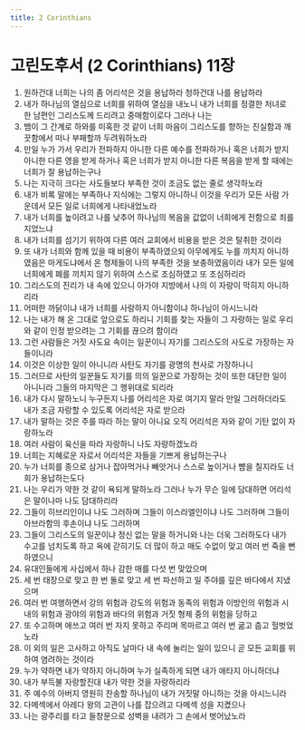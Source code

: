 ```yaml
---
title: 2 Corinthians
---
```


# 고린도후서 (2 Corinthians) 11장
1. 원하건대 너희는 나의 좀 어리석은 것을 용납하라 청하건대 나를 용납하라
1. 내가 하나님의 열심으로 너희를 위하여 열심을 내노니 내가 너희를 정결한 처녀로 한 남편인 그리스도께 드리려고 중매함이로다 그러나 나는
1. 뱀이 그 간계로 하와를 미혹한 것 같이 너희 마음이 그리스도를 향하는 진실함과 깨끗함에서 떠나 부패할까 두려워하노라
1. 만일 누가 가서 우리가 전파하지 아니한 다른 예수를 전파하거나 혹은 너희가 받지 아니한 다른 영을 받게 하거나 혹은 너희가 받지 아니한 다른 복음을 받게 할 때에는 너희가 잘 용납하는구나
1. 나는 지극히 크다는 사도들보다 부족한 것이 조금도 없는 줄로 생각하노라
1. 내가 비록 말에는 부족하나 지식에는 그렇지 아니하니 이것을 우리가 모든 사람 가운데서 모든 일로 너희에게 나타내었노라
1. 내가 너희를 높이려고 나를 낮추어 하나님의 복음을 값없이 너희에게 전함으로 죄를 지었느냐
1. 내가 너희를 섬기기 위하여 다른 여러 교회에서 비용을 받은 것은 탈취한 것이라
1. 또 내가 너희와 함께 있을 때 비용이 부족하였으되 아무에게도 누를 끼치지 아니하였음은 마게도냐에서 온 형제들이 나의 부족한 것을 보충하였음이라 내가 모든 일에 너희에게 폐를 끼치지 않기 위하여 스스로 조심하였고 또 조심하리라
1. 그리스도의 진리가 내 속에 있으니 아가야 지방에서 나의 이 자랑이 막히지 아니하리라
1. 어떠한 까닭이냐 내가 너희를 사랑하지 아니함이냐 하나님이 아시느니라
1. 나는 내가 해 온 그대로 앞으로도 하리니 기회를 찾는 자들이 그 자랑하는 일로 우리와 같이 인정 받으려는 그 기회를 끊으려 함이라
1. 그런 사람들은 거짓 사도요 속이는 일꾼이니 자기를 그리스도의 사도로 가장하는 자들이니라
1. 이것은 이상한 일이 아니니라 사탄도 자기를 광명의 천사로 가장하나니
1. 그러므로 사탄의 일꾼들도 자기를 의의 일꾼으로 가장하는 것이 또한 대단한 일이 아니니라 그들의 마지막은 그 행위대로 되리라
1. 내가 다시 말하노니 누구든지 나를 어리석은 자로 여기지 말라 만일 그러하더라도 내가 조금 자랑할 수 있도록 어리석은 자로 받으라
1. 내가 말하는 것은 주를 따라 하는 말이 아니요 오직 어리석은 자와 같이 기탄 없이 자랑하노라
1. 여러 사람이 육신을 따라 자랑하니 나도 자랑하겠노라
1. 너희는 지혜로운 자로서 어리석은 자들을 기쁘게 용납하는구나
1. 누가 너희를 종으로 삼거나 잡아먹거나 빼앗거나 스스로 높이거나 뺨을 칠지라도 너희가 용납하는도다
1. 나는 우리가 약한 것 같이 욕되게 말하노라 그러나 누가 무슨 일에 담대하면 어리석은 말이나마 나도 담대하리라
1. 그들이 히브리인이냐 나도 그러하며 그들이 이스라엘인이냐 나도 그러하며 그들이 아브라함의 후손이냐 나도 그러하며
1. 그들이 그리스도의 일꾼이냐 정신 없는 말을 하거니와 나는 더욱 그러하도다 내가 수고를 넘치도록 하고 옥에 갇히기도 더 많이 하고 매도 수없이 맞고 여러 번 죽을 뻔하였으니
1. 유대인들에게 사십에서 하나 감한 매를 다섯 번 맞았으며
1. 세 번 태장으로 맞고 한 번 돌로 맞고 세 번 파선하고 일 주야를 깊은 바다에서 지냈으며
1. 여러 번 여행하면서 강의 위험과 강도의 위험과 동족의 위험과 이방인의 위험과 시내의 위험과 광야의 위험과 바다의 위험과 거짓 형제 중의 위험을 당하고
1. 또 수고하며 애쓰고 여러 번 자지 못하고 주리며 목마르고 여러 번 굶고 춥고 헐벗었노라
1. 이 외의 일은 고사하고 아직도 날마다 내 속에 눌리는 일이 있으니 곧 모든 교회를 위하여 염려하는 것이라
1. 누가 약하면 내가 약하지 아니하며 누가 실족하게 되면 내가 애타지 아니하더냐
1. 내가 부득불 자랑할진대 내가 약한 것을 자랑하리라
1. 주 예수의 아버지 영원히 찬송할 하나님이 내가 거짓말 아니하는 것을 아시느니라
1. 다메섹에서 아레다 왕의 고관이 나를 잡으려고 다메섹 성을 지켰으나
1. 나는 광주리를 타고 들창문으로 성벽을 내려가 그 손에서 벗어났노라
